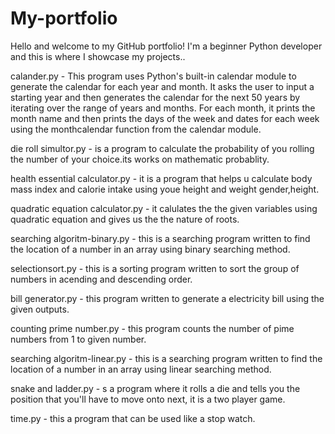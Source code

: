 # My-portfolio

Hello and welcome to my GitHub portfolio! I'm a beginner Python developer and this is where I showcase my projects..

calander.py - This program uses Python's built-in calendar module to generate the calendar for each year and month. It asks the user to input a starting year and then generates the calendar for the next 50 years by iterating over the range of years and months. For each month, it prints the month name and then prints the days of the week and dates for each week using the monthcalendar function from the calendar module.

die roll simultor.py - is a program to calculate the probability of you rolling the number of your choice.its works on mathematic probablity.

health essential calculator.py - it is a program that helps u calculate body mass index and calorie intake using youe height and weight gender,height.

quadratic equation calculator.py - it calulates the the given variables using quadratic equation and gives us the the nature of roots.

searching algoritm-binary.py - this is a searching program  written to find the location of a number in an array using binary searching method.

selectionsort.py - this is a sorting program written to sort the group of numbers in acending and descending order.

bill generator.py - this program written to generate a electricity bill using the given outputs.

counting prime number.py - this program counts the  number of pime numbers from 1 to given number.

searching algoritm-linear.py - this is a searching program  written to find the location of a number in an array using linear searching method.

snake and ladder.py - s a program where it rolls a die and tells you the position that you'll have to move onto next, it is a two player game.

time.py - this a program that can be used  like a stop watch.
